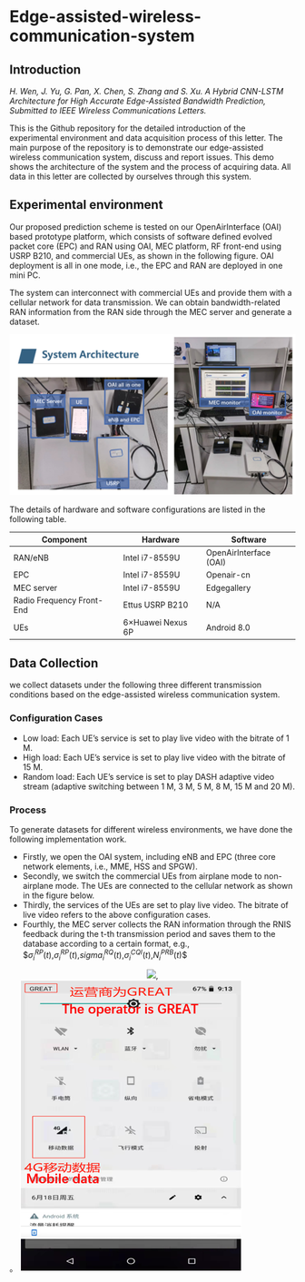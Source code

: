 # Edge-assisted-wireless-communication-system

## Introduction

*H. Wen, J. Yu, G. Pan, X. Chen, S. Zhang and S. Xu. A Hybrid CNN-LSTM Architecture for High Accurate Edge-Assisted Bandwidth Prediction, Submitted to IEEE Wireless Communications Letters.*  

  This is the Github repository for the detailed introduction of the experimental environment and data acquisition process of this letter. The main purpose of the repository is to demonstrate our edge-assisted wireless communication system, discuss and report issues. This demo shows the architecture of the system and the process of acquiring data. All data in this letter are collected by ourselves through this system.
  
  ## Experimental environment
  Our proposed prediction scheme is tested on our OpenAirInterface (OAI) based prototype platform, which consists of software defined evolved packet core (EPC) and RAN using OAI, MEC platform, RF front-end using USRP B210, and commercial UEs, as shown in the following figure. OAI deployment is all in one mode, i.e., the EPC and RAN are deployed in one mini PC. 
  
  The system can interconnect with commercial UEs and provide them with a cellular network for data transmission. We can obtain bandwidth-related RAN information from the RAN side through the MEC server and generate a dataset.
  
  <img src="https://github.com/wenhanfei/Edge-assisted-wireless-communication-system/blob/main/Experimental Environment.PNG"  alt="Environment">
  
  The details of hardware and software configurations are listed in the following table.
  
  Component |Hardware|Software|
  ----|----|----|
  RAN/eNB|Intel i7-8559U|OpenAirInterface (OAI)|
  EPC|Intel i7-8559U|Openair-cn|
  MEC server|Intel i7-8559U|Edgegallery|
  Radio Frequency Front-End|Ettus USRP B210|N/A|
  UEs|6×Huawei Nexus 6P|Android 8.0|

  
  ## Data Collection
  we collect datasets under the following three different transmission conditions based on the edge-assisted wireless communication system.
  ### Configuration Cases
  * Low load: Each UE’s service is set to play live video with the bitrate of 1 M. 
  * High load: Each UE’s service is set to play live video with the bitrate of 15 M.
  * Random load: Each UE’s service is set to play DASH adaptive video stream (adaptive switching between 1 M, 3 M, 5 M, 8 M, 15 M and 20 M).
  
  ### Process 
  
  To generate datasets for different wireless environments, we have done the following implementation work. 
  * Firstly, we open the OAI system, including eNB and EPC (three core network elements, i.e., MME, HSS and SPGW). 
  * Secondly, we switch the commercial UEs from airplane mode to non-airplane mode. The UEs are connected to the cellular network as shown in the figure below.
  * Thirdly, the services of the UEs are set to play live video. The bitrate of live video refers to the above configuration cases.
  * Fourthly, the MEC server collects the RAN information through the RNIS feedback during the t-th transmission period and saves them to the database according to a certain format, e.g., $$\sigma^{RP}_{i}(t)$,$\sigma^{RP}_{i}(t)$,$sigma^{RQ}_{i}(t)$,$\sigma^{CQI}_{i}(t)$,$N^{PRB}_{i}(t)$$
   <div align=center>
  <img src="http://chart.googleapis.com/chart?cht=tx&chl={\sigma^{RP}_{i}(t),\sigma^{RQ}_{i}(t), \sigma^{CQI}_{i}(t), N^{PRB}_{i}(t), $\forall i$}" style="border:none;">, 
  </div>。
   <img src="https://github.com/wenhanfei/Edge-assisted-wireless-communication-system/blob/main/UE connected to cellular network illustration.PNG"  alt="illustration">


  

